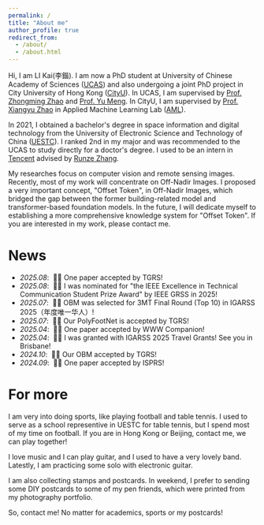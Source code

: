```yaml
---
permalink: /
title: "About me"
author_profile: true
redirect_from: 
  - /about/
  - /about.html
---
```


Hi, I am LI Kai(李鍇). I am now a PhD student at University of Chinese Academy of Sciences ([UCAS](https://english.ucas.ac.cn/)) and also undergoing a joint PhD project in City University of Hong Kong ([CityU](https://www.cityu.edu.hk/)). In UCAS, I am supervised by [Prof. Zhongming Zhao](http://www.aircas.cas.cn/ykjs/lrld/202505/t20250521_7789207.html) and [Prof. Yu Meng](https://people.ucas.ac.cn/~0010249). In CityU, I am supervised by [Prof. Xiangyu Zhao](https://zhaoxyai.github.io/) in Applied Machine Learning Lab ([AML](https://aml-cityu.github.io/)). 


In 2021, I obtained a bachelor's degree in space information and digital technology from the University of Electronic Science and Technology of China ([UESTC](https://en.uestc.edu.cn/)). I ranked 2nd in my major and was recommended to the UCAS to study directly for a doctor's degree. I used to be an intern in [Tencent](https://www.tencent.com/en-us) advised by [Runze Zhang](https://scholar.google.com.hk/citations?user=o41-Nj8AAAAJ&hl=zh-CN&oi=ao). 

My researches focus on computer vision and remote sensing images. Recently, most of my work will concentrate on Off-Nadir Images. I proposed a very important concept, "Offset Token", in Off-Nadir Images, which bridged the gap between the former building-related model and transformer-based foundation models. In the future, I will dedicate myself to establishing a more comprehensive knowledge system for "Offset Token". If you are interested in my work, please contact me. 

News
======
- *2025.08*: &nbsp;🎉🎉 One paper accepted by TGRS!
- *2025.08*: &nbsp;👏👏 I was nominated for "the IEEE Excellence in Technical Communication Student Prize Award" by IEEE GRSS in 2025!
- *2025.07*: &nbsp;👏👏 OBM was selected for 3MT Final Round (Top 10) in IGARSS 2025（年度唯一华人）!
- *2025.07*: &nbsp;🎉🎉 Our PolyFootNet is accepted by TGRS!
- *2025.04*: &nbsp;🎉🎉 One paper accepted by WWW Companion!
- *2025.04*: &nbsp;👏👏 I was granted with IGARSS 2025 Travel Grants! See you in Brisbane! 
- *2024.10*: &nbsp;🎉🎉 Our OBM accepted by TGRS!
- *2024.09*: &nbsp;🎉🎉 One paper accepted by ISPRS!




For more
======

I am very into doing sports, like playing football and table tennis. I used to serve as a school representive in UESTC for table tennis, but I spend most of my time on football. If you are in Hong Kong or Beijing, contact me, we can play together!

I love music and I can play guitar, and I used to have a very lovely band. Latestly, I am practicing some solo with electronic guitar. 

I am also collecting stamps and postcards. In weekend, I prefer to sending some DIY postcards to some of my pen friends, which were printed from my photography portfolio. 

So, contact me! No matter for academics, sports or my postcards!


<script type="text/javascript" id="clustrmaps" src="//clustrmaps.com/map_v2.js?d=C6ZFZiDNt5ay8H5TstwMrSMojJ9WX9P4BG7Jtj_vHMg&cl=ffffff&w=a"></script>
